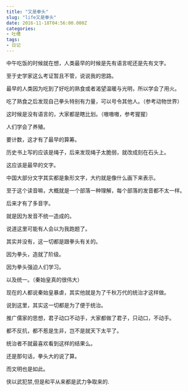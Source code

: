 ```yaml
---
title: "又是拳头"
slug: "life又是拳头"
date: 2016-11-18T04:56:00.000Z
categories:
- 吐槽
tags:
- 日记
---
```


中午吃饭的时候就在想，人类最早的时候是先有语言呢还是先有文字。 

至于史学家这么考证暂且不管，说说我的思路。 

最早的人类因为吃到了好吃的熟食或者渴望温暖与光明，所以学会了用火。 

吃了熟食之后发现自己拳头特别有力量，可以号令其他人。（参考动物世界） 

这时候是没有语言的，大家都是瞎比划。（嗷嗷嗷，参考猩猩） 

人们学会了养殖。

要计数，这才有了最早的算筹。

历史书上写的应该是绳子，后来发现绳子太脆弱，就改成刻在石头上。 

这应该是最早的文字。 

中国大部分文字其实都是象形文字，大约就是像什么画下来表示。 

至于这个读音嘛，大概就是一个部落一种理解，每个部落的发音都不太一样。

后来才有了多音字。

就是因为发音不统一造成的。 

说道这里可能有人会以为我跑题了。 

其实并没有，这一切都是跟拳头有关的。

因为拳头，造就了阶级。

因为拳头强迫人们学习。

以及统一。（秦始皇真的很伟大） 

现在的人都说秦始皇暴虐，其实他就是为了千秋万代的统治才这样做。 

说到这里，其实这一切都是为了便于统治。 

推广儒家的思想，君子动口不动手，大家都做了君子，只动口，不动手。

都不反抗，都不惹是生非，岂不是就天下太平了。

统治者不就最喜欢看到这样的结果么。 

还是那句话，拳头大的说了算。 

而文明也是如此。

侠以武犯禁,但是和平从来都是武力争取来的.
